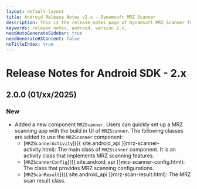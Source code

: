 ```yaml
---
layout: default-layout
title: Android Release Notes v2.x - Dynamsoft MRZ Scanner
description: This is the release notes page of Dynamsoft MRZ Scanner for Android SDK v2.x.
keywords: release notes, android, version 2.x,
needAutoGenerateSidebar: true
needGenerateH3Content: false
noTitleIndex: true
---
```


# Release Notes for Android SDK - 2.x

## 2.0.0 (01/xx/2025)

### New

- Added a new component `MRZScanner`. Users can quickly set up a MRZ scanning app with the build in UI of `MRZScanner`. The following classes are added to use the `MRZScanner` component:
  - [`MRZScannerActivity`]({{ site.android_api }}mrz-scanner-activity.html): The main class of `MRZScanner` component. It is an activity class that implements MRZ scanning features.
  - [`MRZScannerConfig`]({{ site.android_api }}mrz-scanner-config.html): The class that provides MRZ scanning configurations.
  - [`MRZScanResult`]({{ site.android_api }}mrz-scan-result.html): The MRZ scan result class.
